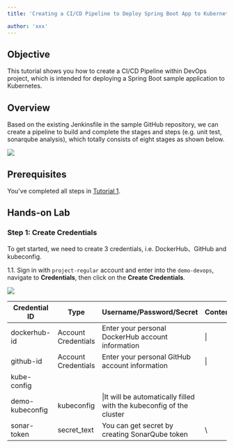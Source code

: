 ```yaml
---
title: 'Creating a CI/CD Pipeline to Deploy Spring Boot App to Kubernetes'

author: 'xxx'
---
```


## Objective

This tutorial shows you how to create a CI/CD Pipeline within DevOps project, which is intended for deploying a Spring Boot sample application to Kubernetes.

## Overview

Based on the existing Jenkinsfile in the sample GitHub repository, we can create a pipeline to build and complete the stages and steps (e.g. unit test, sonarqube analysis), which totally consists of eight stages as shown below.

![](https://pek3b.qingstor.com/kubesphere-docs/png/20190719005547.png)

## Prerequisites

You've completed all steps in [Tutorial 1](admin-quick-start.md).

## Hands-on Lab

### Step 1: Create Credentials

To get started, we need to create 3 credentials, i.e. DockerHub、GitHub and kubeconfig.

1.1. Sign in with `project-regular` account and enter into the `demo-devops`, navigate to **Credentials**, then click on the **Create Credentials**.

![](https://pek3b.qingstor.com/kubesphere-docs/png/20190719010621.png)

| Credential ID   | Type                | Username/Password/Secret                                             | Content |
| --------------- | ------------------- | -------------------------------------------------------------------- | ------- |
| dockerhub-id    | Account Credentials | Enter your personal DockerHub account information                    | \|      |
| github-id       | Account Credentials | Enter your personal GitHub account information                       | \|      |
| kube-config     |
| demo-kubeconfig | kubeconfig          | \|It will be automatically filled with the kubeconfig of the cluster |
| sonar-token     | secret_text         | You can get secret by creating SonarQube token                       | \       |
